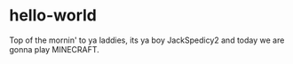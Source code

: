 # hello-world

Top of the mornin' to ya laddies, its ya boy JackSpedicy2 and today we are gonna play MINECRAFT.
